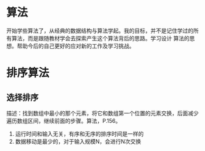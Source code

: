 # 算法

开始学些算法了，从经典的数据结构与算法学起。我的目标，并不是记住学过的所有算法，而是跟随教材学会去探索产生这个算法背后的思路。学习设计
算法的思想。帮助今后的自己更好的应对新的工作及学习挑战。


# 排序算法

## 选择排序


描述：找到数组中最小的那个元素，将它和数组第一个位置的元素交换，后面减少遍历数组区间，继续前面的步骤。算法，P.156。

1. 运行时间和输入无关，有序和无序的排序时间是一样的
2. 数据移动是最少的，对于输入规模N，会进行N次交换